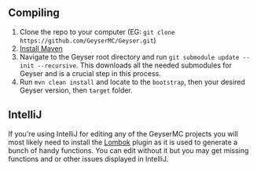 ## Compiling
1. Clone the repo to your computer (EG: `git clone https://github.com/GeyserMC/Geyser.git`)
2. [Install Maven](https://maven.apache.org/install.html)
3. Navigate to the Geyser root directory and run `git submodule update --init --recursive`. This downloads all the needed submodules for Geyser and is a crucial step in this process.
4. Run `mvn clean install` and locate to the `bootstrap`, then your desired Geyser version, then `target` folder.

## IntelliJ
If you're using IntelliJ for editing any of the GeyserMC projects you will most likely need to install the [Lombok](https://plugins.jetbrains.com/plugin/6317-lombok) plugin as it is used to generate a bunch of handy functions. You can edit without it but you may get missing functions and or other issues displayed in IntelliJ.